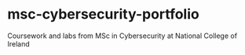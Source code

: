 # msc-cybersecurity-portfolio
Coursework and labs from MSc in Cybersecurity at National College of Ireland
